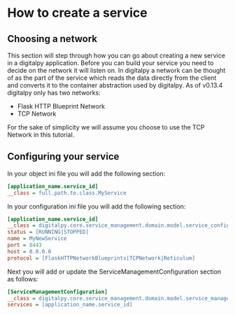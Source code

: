 # How to create a service

## Choosing a network

This section will step through how you can go about creating a new service in a digitalpy application. Before you can build your service you need to decide on the network it will listen on. In digitalpy a network can be thought of as the part of the service which reads the data directly from the client and converts it to the container abstraction used by digitalpy. As of v0.13.4 digitalpy only has two networks:
* Flask HTTP Blueprint Network
* TCP Network

For the sake of simplicity we will assume you choose to use the TCP Network in this tutorial.

## Configuring your service

In your object ini file you will add the following section:
```ini
[application_name.service_id]
__class = full.path.to.class.MyService
```

In your configuration ini file you will add the following section:
```ini
[application_name.service_id]
__class = digitalpy.core.service_management.domain.model.service_configuration.ServiceConfiguration
status = [RUNNING|STOPPED]
name = MyNewService
port = 8443
host = 0.0.0.0
protocol = [FlaskHTTPNetworkBlueprints|TCPNetwork|Reticulum]
```

Next you will add or update the ServiceManagementConfiguration section as follows:
```ini
[ServiceManagementConfiguration]
__class = digitalpy.core.service_management.domain.model.service_management_configuration.ServiceManagementConfiguration
services = [application_name.service_id]
```